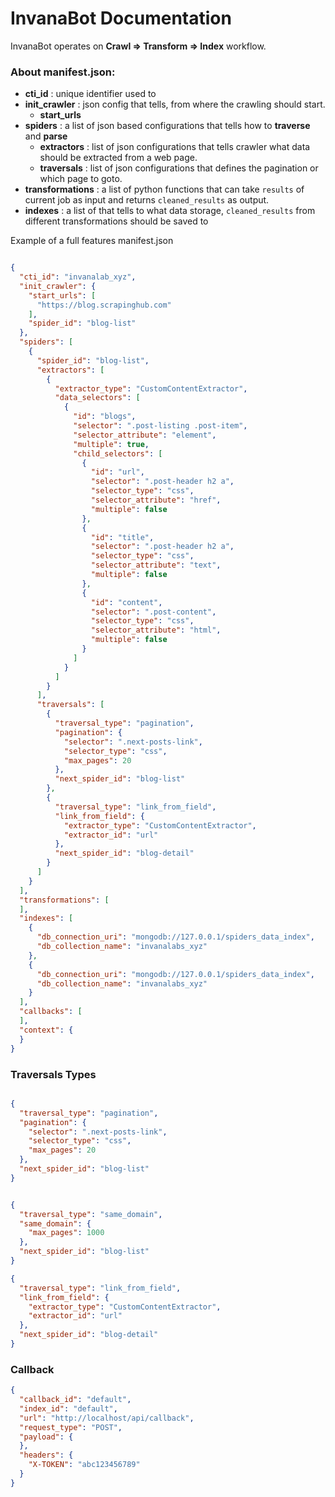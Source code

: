 # InvanaBot Documentation


InvanaBot operates on **Crawl => Transform => Index** workflow. 


### About manifest.json:
- **cti_id** : unique identifier used to  
- **init_crawler** : json config that tells, from where the crawling should start.
    - **start_urls** 
- **spiders** : a list of json based configurations that tells how to **traverse** and **parse** 
    - **extractors** : list of json configurations that tells crawler what data should be extracted from a web page.
    - **traversals** : list of json configurations that defines the pagination or which 
    page to goto.
- **transformations** : a list of python functions that can take `results` of current job as 
input and returns `cleaned_results` as output.
- **indexes** : a list of  that tells to what data storage, `cleaned_results` from different transformations 
 should be saved to 


Example of a full features manifest.json

```json

{
  "cti_id": "invanalab_xyz",
  "init_crawler": {
    "start_urls": [
      "https://blog.scrapinghub.com"
    ],
    "spider_id": "blog-list"
  },
  "spiders": [
    {
      "spider_id": "blog-list",
      "extractors": [
        {
          "extractor_type": "CustomContentExtractor",
          "data_selectors": [
            {
              "id": "blogs",
              "selector": ".post-listing .post-item",
              "selector_attribute": "element",
              "multiple": true,
              "child_selectors": [
                {
                  "id": "url",
                  "selector": ".post-header h2 a",
                  "selector_type": "css",
                  "selector_attribute": "href",
                  "multiple": false
                },
                {
                  "id": "title",
                  "selector": ".post-header h2 a",
                  "selector_type": "css",
                  "selector_attribute": "text",
                  "multiple": false
                },
                {
                  "id": "content",
                  "selector": ".post-content",
                  "selector_type": "css",
                  "selector_attribute": "html",
                  "multiple": false
                }
              ]
            }
          ]
        }
      ],
      "traversals": [
        {
          "traversal_type": "pagination",
          "pagination": {
            "selector": ".next-posts-link",
            "selector_type": "css",
            "max_pages": 20
          },
          "next_spider_id": "blog-list"
        },
        {
          "traversal_type": "link_from_field",
          "link_from_field": {
            "extractor_type": "CustomContentExtractor",
            "extractor_id": "url"
          },
          "next_spider_id": "blog-detail"
        }
      ]
    }
  ],
  "transformations": [
  ],
  "indexes": [
    {
      "db_connection_uri": "mongodb://127.0.0.1/spiders_data_index",
      "db_collection_name": "invanalabs_xyz"
    },
    {
      "db_connection_uri": "mongodb://127.0.0.1/spiders_data_index",
      "db_collection_name": "invanalabs_xyz"
    }
  ],
  "callbacks": [
  ],
  "context": {
  }
}

```


### Traversals Types


```json

{
  "traversal_type": "pagination",
  "pagination": {
    "selector": ".next-posts-link",
    "selector_type": "css",
    "max_pages": 20
  },
  "next_spider_id": "blog-list"
}


```
```json

{
  "traversal_type": "same_domain",
  "same_domain": {
    "max_pages": 1000
  },
  "next_spider_id": "blog-list"
}
```

```json
{
  "traversal_type": "link_from_field",
  "link_from_field": {
    "extractor_type": "CustomContentExtractor",
    "extractor_id": "url"
  },
  "next_spider_id": "blog-detail"
}
```

### Callback 

```json
{
  "callback_id": "default",
  "index_id": "default",
  "url": "http://localhost/api/callback",
  "request_type": "POST",
  "payload": {
  },
  "headers": {
    "X-TOKEN": "abc123456789"
  }
}
```